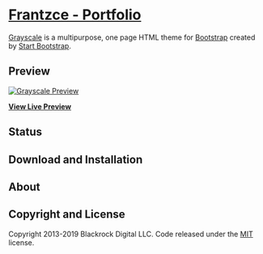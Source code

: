 # [Frantzce - Portfolio](https://charlesangelolai.github.io/frantzceWebsite.github.io/)

[Grayscale](http://startbootstrap.com/template-overviews/grayscale/) is a multipurpose, one page HTML theme for [Bootstrap](http://getbootstrap.com/) created by [Start Bootstrap](http://startbootstrap.com/).

## Preview

[![Grayscale Preview](https://lh3.googleusercontent.com/QaneJogGaG83R1bz91GI6qEURC2NU5ie9TIhUu2rBlsAwHiaL3NI8hfmCCNnsFnCwLQDGLt75m8JRDXMfiYGCRxxmsYIAulJ2_1_wO1dZqoKRVUVgylftEdba1qaUW7z9GBV0UTy1Dyr0llZeqDJra-kgjVr8GLV5ULBvnlknMMLtrukg2zM1bT-C2KuUB6WiU6oc94xNkTu3QSglMbx6JlobFRlDEblNW7r46OCLioWIP2Ix37biX_3vkmBozY0MMOfwnAwVGy-6iZZjwFQwlMR396AFLH-ASi8XjqNBWYvmkLHUz0cwmJx0fhGt5TPSFEE-SUGze2OjV0HMs9rkOwQkhkRiVSJnlgbQY3cxVCZI8ydHmR3OFqo465OK1BUbURr2LNaiWf3hdTIKC9lFiq768OUdwUlo14lPgBQ71Q9GJqG7Hcmin43wYun9FtTlu2EvkF0mrsDtIPJug1lwgIxv6EoepE6aCm25-Pg5zzsPVNf6CtunHtgjWbY03435wrP6k-c_4FSv21cm7hSFD37cyonjhDnfyAh4dhhZAFzXneWzpns3MOJEnZvnZVe7pG71u46fxgfL6ux7Az4W46tsHNZxWoOTh8e3XZ-fi4BvoIYUCd1RuyduYJ44nN61TuUGT0Q7f2QNg3l4xegpR1kemPClE6aELWcTP8cqq1BV4qObpsYokI=w444-h1652-no)](https://charlesangelolai.github.io/frantzceWebsite.github.io/)

**[View Live Preview](https://charlesangelolai.github.io/frantzceWebsite.github.io/)**

## Status

## Download and Installation

## About

## Copyright and License

Copyright 2013-2019 Blackrock Digital LLC. Code released under the [MIT](https://github.com/BlackrockDigital/startbootstrap-grayscale/blob/gh-pages/LICENSE) license.
